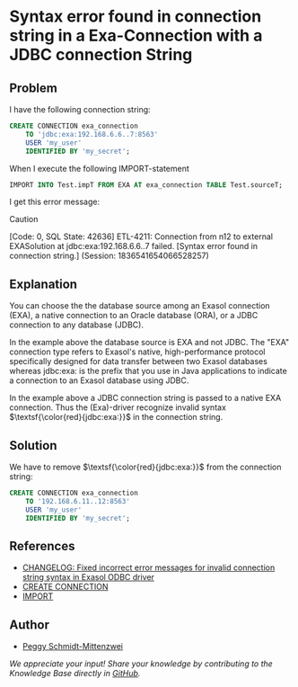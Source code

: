 # Syntax error found in connection string in a Exa-Connection with a JDBC connection String

## Problem

I have the following connection string:

```sql
CREATE CONNECTION exa_connection
    TO 'jdbc:exa:192.168.6.6..7:8563'
    USER 'my_user'
    IDENTIFIED BY 'my_secret';
```

When I execute the following IMPORT-statement

```SQL
IMPORT INTO Test.impT FROM EXA AT exa_connection TABLE Test.sourceT;
```

I get this error message:

> [!CAUTION]
> [Code: 0, SQL State: 42636]  ETL-4211: Connection from n12 to external EXASolution at jdbc:exa:192.168.6.6..7 failed. [Syntax error found in connection string.] (Session: 1836541654066528257)

## Explanation

You can choose the the database source among an Exasol connection (EXA), a native connection to an Oracle database (ORA), or a JDBC connection to any database (JDBC).

In the example above the database source is EXA and not JDBC. The "EXA" connection type refers to Exasol's native, high-performance protocol specifically designed for data transfer between two Exasol databases whereas jdbc:exa: is the prefix that you use in Java applications to indicate a connection to an Exasol database using JDBC.

In the example above a JDBC connection string is passed to a native EXA connection. Thus the (Exa)-driver recognize invalid syntax $\textsf{\color{red}{jdbc:exa:}}$ in the connection string. 

## Solution

We have to remove $\textsf{\color{red}{jdbc:exa:}}$ from the connection string:

```sql 
CREATE CONNECTION exa_connection 
    TO '192.168.6.11..12:8563'
    USER 'my_user' 
    IDENTIFIED BY 'my_secret';
```

## References

* [CHANGELOG: Fixed incorrect error messages for invalid connection string syntax in Exasol ODBC driver](https://exasol.my.site.com/s/article/Changelog-content-15363?language=en_US&name=Changelog-content-15363)
* [CREATE CONNECTION](https://docs.exasol.com/db/latest/sql/create_connection.htm)
* [IMPORT](https://docs.exasol.com/db/latest/sql/import.htm)

## Author

* [Peggy Schmidt-Mittenzwei](https://github.com/PeggySchmidtMittenzwei)


*We appreciate your input! Share your knowledge by contributing to the Knowledge Base directly in [GitHub](https://github.com/exasol/public-knowledgebase).*
